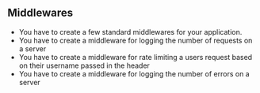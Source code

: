 ## Middlewares

-   You have to create a few standard middlewares for your application.
-   You have to create a middleware for logging the number of requests on a server
-   You have to create a middleware for rate limiting a users request based on their username passed in the header
-   You have to create a middleware for logging the number of errors on a server
